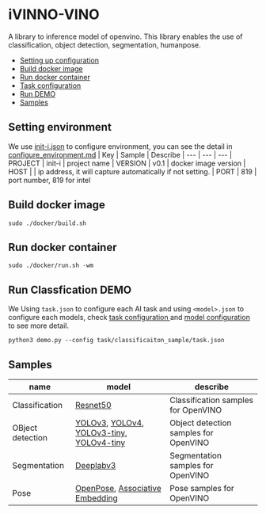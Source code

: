 # iVINNO-VINO
A library to inference model of openvino. This library enables the use of classification, object detection, segmentation, humanpose.

* [Setting up configuration](#setting-environment)
* [Build docker image](#build-docker-image)
* [Run docker container](#run-docker-container)
* [Task configuration](#configuration)
* [Run DEMO](#run-demo)
* [Samples](#samples)

## Setting environment

We use [init-i.json](init-i.json) to configure environment, you can see the detail in [configure_environment.md](docs/configure_environment.md)
| Key       | Sample            | Describe
| ---       | ---               | --- 
| PROJECT   | init-i            | project name
| VERSION   | v0.1              | docker image version
| HOST      |                 | ip address, it will capture automatically if not setting.
| PORT      | 819               | port number, 819 for intel


##  Build docker image
```shell
sudo ./docker/build.sh
```

## Run docker container
```shell
sudo ./docker/run.sh -wm
```

## Run Classfication DEMO
We Using `task.json` to configure each AI task and using `<model>.json` to configure each models, check [ task configuration ](./docs/task_configuration.md) and [model configuration](./docs/model_configuration.md) to see more detail.
``` shell
python3 demo.py --config task/classificaiton_sample/task.json
```

## Samples

name             | model                            | describe
-----------------|-----------------------------------------|--------------
Classification   | [Resnet50](https://docs.openvino.ai/latest/omz_models_model_resnet_50_tf.html)                              | Classification samples for OpenVINO
OBject detection | [YOLOv3](https://docs.openvino.ai/latest/omz_models_model_yolo_v3_tf.html), [YOLOv4](https://docs.openvino.ai/latest/omz_models_model_yolo_v4_tf.html), [YOLOv3-tiny](https://docs.openvino.ai/latest/omz_models_model_yolo_v3_tiny_tf.html), [YOLOv4-tiny](https://docs.openvino.ai/latest/omz_models_model_yolo_v4_tiny_tf.html)| Object detection samples for OpenVINO
Segmentation     | [Deeplabv3](https://docs.openvino.ai/latest/omz_models_model_deeplabv3.html)                               | Segmentation samples for OpenVINO
Pose             | [OpenPose](https://docs.openvino.ai/latest/omz_demos_human_pose_estimation_demo_python.html#doxid-omz-demos-human-pose-estimation-demo-python),  [Associative Embedding ](https://docs.openvino.ai/latest/omz_demos_human_pose_estimation_demo_python.html#doxid-omz-demos-human-pose-estimation-demo-python)        | Pose samples for OpenVINO
